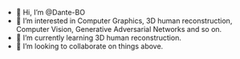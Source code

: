 - 👋 Hi, I’m @Dante-BO
- 👀 I’m interested in Computer Graphics, 3D human reconstruction, Computer Vision, Generative Adversarial Networks and so on.
- 🌱 I’m currently learning 3D human reconstruction.
- 💞️ I’m looking to collaborate on things above.
